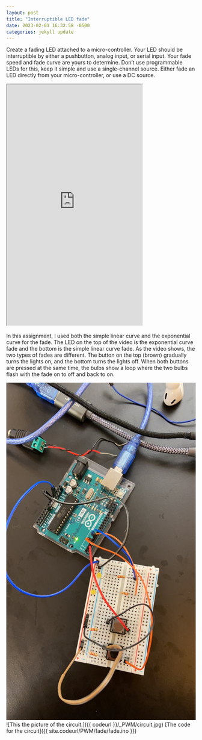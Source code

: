 ```yaml
---
layout: post
title: "Interruptible LED fade"
date: 2023-02-01 16:32:58 -0500
categories: jekyll update
---
```


Create a fading LED attached to a micro-controller. Your LED should be interruptible by either a pushbutton, analog input, or serial input. Your fade speed and fade curve are yours to determine. Don’t use programmable LEDs for this, keep it simple and use a single-channel source. Either fade an LED directly from your micro-controller, or use a DC source.

<iframe width="360" height="640"
  src="https://user-images.githubusercontent.com/51350490/220411780-440c2664-e26b-4f01-be05-fa12f8d41e1b.mp4">
</iframe>

In this assignment, I used both the simple linear curve and the exponential curve for the fade. The LED on the top of the video is the exponential curve fade and the bottom is the simple linear curve fade. As the video shows, the two types of fades are different.
The button on the top (brown) gradually turns the lights on, and the bottom turns the lights off. When both buttons are pressed at the same time, the bulbs show a loop where the two bulbs flash with the fade on to off and back to on.

![This the picture of the circuit.](/_PWM/circuit.jpg)
![This the picture of the circuit.]({{ codeurl }}/\_PWM/circuit.jpg)
[The code for the circuit]({{ site.codeurl/PWM/fade/fade.ino }})
